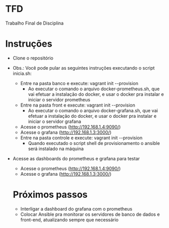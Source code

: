 # TFD
Trabalho Final de Disciplina

# Instruções 
- Clone o repositório

- Obs.: Você pode pular as seguintes instruções executando o script inicia.sh:
    - Entre na pasta banco e execute: vagrant init --provision
      - Ao executar o comando o arquivo docker-prometheus.sh, que vai efetuar a instalação do docker, e usar o docker pra instalar e iniciar o servidor prometheus 
    - Entre na pasta front e execute: vagrant init --provision
      - Ao executar o comando o arquivo docker-grafana.sh, que vai efetuar a instalação do docker, e usar o docker pra instalar e iniciar o servidor grafana
    - Acesse o prometheus (http://192.168.1.4:9090/)
    - Acesse o grafana (http://192.168.1.3:3000/)
    - Entre na pasta controle e execute: vagrant init --provision
      - Quando executado o script shell de provisionamento o ansible será instalado na máquina

- Acesse as dashboards do prometheus e grafana para testar
    - Acesse o prometheus (http://192.168.1.4:9090/)
    - Acesse o grafana (http://192.168.1.3:3000/)
  
  
  # Próximos passos
  
  
  - Interligar a dashboard do grafana com o prometheus
  - Colocar Ansible pra monitorar os servidores de banco de dados e front-end, atualizando sempre que necessário
  
  
